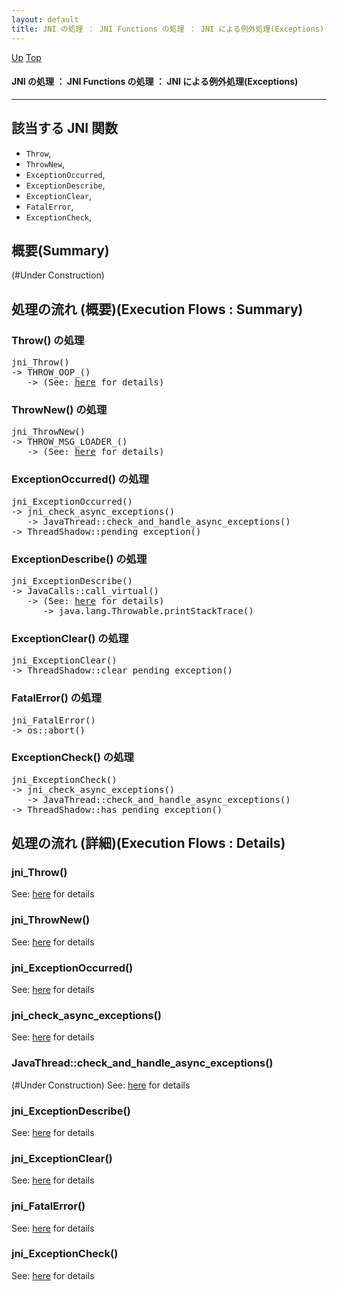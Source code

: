 ```yaml
---
layout: default
title: JNI の処理 ： JNI Functions の処理 ： JNI による例外処理(Exceptions)
---
```

[Up](no7882H_v.html) [Top](../index.html)

#### JNI の処理 ： JNI Functions の処理 ： JNI による例外処理(Exceptions)

--- 
## 該当する JNI 関数
* `Throw`,
* `ThrowNew`,
* `ExceptionOccurred`,
* `ExceptionDescribe`,
* `ExceptionClear`,
* `FatalError`,
* `ExceptionCheck`,

## 概要(Summary)
(#Under Construction)


## 処理の流れ (概要)(Execution Flows : Summary)
### Throw() の処理
<div class="flow-abst"><pre>
jni_Throw()
-&gt; THROW_OOP_()
   -&gt; (See: <a href="no3059qOR.html">here</a> for details)
</pre></div>

### ThrowNew() の処理
<div class="flow-abst"><pre>
jni_ThrowNew()
-&gt; THROW_MSG_LOADER_()
   -&gt; (See: <a href="no3059qOR.html">here</a> for details)
</pre></div>

### ExceptionOccurred() の処理
<div class="flow-abst"><pre>
jni_ExceptionOccurred()
-&gt; jni_check_async_exceptions()
   -&gt; JavaThread::check_and_handle_async_exceptions()
-&gt; ThreadShadow::pending_exception()
</pre></div>

### ExceptionDescribe() の処理
<div class="flow-abst"><pre>
jni_ExceptionDescribe()
-&gt; JavaCalls::call_virtual()
   -&gt; (See: <a href="no3059iJu.html">here</a> for details)
      -&gt; java.lang.Throwable.printStackTrace()
</pre></div>

### ExceptionClear() の処理
<div class="flow-abst"><pre>
jni_ExceptionClear()
-&gt; ThreadShadow::clear_pending_exception()
</pre></div>

### FatalError() の処理
<div class="flow-abst"><pre>
jni_FatalError()
-&gt; os::abort()
</pre></div>

### ExceptionCheck() の処理
<div class="flow-abst"><pre>
jni_ExceptionCheck()
-&gt; jni_check_async_exceptions()
   -&gt; JavaThread::check_and_handle_async_exceptions()
-&gt; ThreadShadow::has_pending_exception()
</pre></div>


## 処理の流れ (詳細)(Execution Flows : Details)
### jni_Throw()
See: [here](no3059OJ0.html) for details

### jni_ThrowNew()
See: [here](no3059ATD.html) for details

### jni_ExceptionOccurred()
See: [here](no3059NdJ.html) for details
### jni_check_async_exceptions()
See: [here](no3059BGi.html) for details
### JavaThread::check_and_handle_async_exceptions()
(#Under Construction)
See: [here](no3059OQo.html) for details

### jni_ExceptionDescribe()
See: [here](no3059anP.html) for details

### jni_ExceptionClear()
See: [here](no3059nxV.html) for details

### jni_FatalError()
See: [here](no305907b.html) for details

### jni_ExceptionCheck()
See: [here](no3059bau.html) for details






